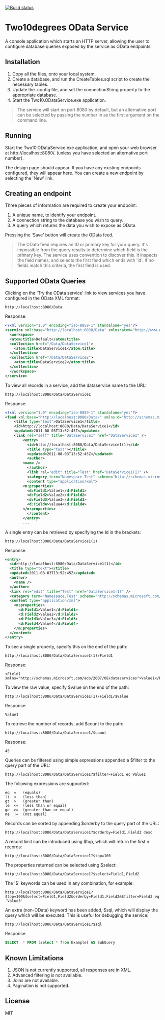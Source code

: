 [![Build status](https://ci.appveyor.com/api/projects/status/3voth0yob3rnpx70/branch/master?svg=true)](https://ci.appveyor.com/project/richorama/odataservice/branch/master)

Two10degrees OData Service
===========================

A console application which starts an HTTP server, allowing the user to configure database queries exposed by the service as OData endpoints.

Installation
------------

1. Copy all the files, onto your local system.
2. Create a database, and run the CreateTables.sql script to create the necessary tables.
3. Update the .config file, and set the connectionString property to the appropriate database.
4. Start the Two10.ODataService.exe application.

 > The service will start on port 8080 by default, but an alternative port can be selected by passing the number in as the first argument on the command line.

Running
-------

Start the Two10.ODataService.exe application, and open your web browser at http://localhost:8080/. (unless you have selected an alternative port number). 

The design page should appear. If you have any existing endpoints configured, they will appear here. You can create a new endpoint by selecting the 'New' link. 

Creating an endpoint
--------------------

Three pieces of information are required to create your endpoint:

1. A unique name, to identify your endpoint.
2. A connection string to the database you wish to query.
3. A query which returns the data you wish to expose as OData.

Pressing the 'Save' button will create the OData feed.

 > The OData feed requires an ID or primary key for your query. It's impossible from the query results to determine which field is the primary key. The service uses convention to discover this. It inspects the field names, and selects the first field which ends with 'id'. If no fields match this criteria, the first field is used.

Supported OData Queries
-----------------------

Clicking on the 'Try the OData service' link to view services you have configured in the OData XML format:

	http://localhost:8080/Data

Response:

```xml
<?xml version="1.0" encoding="iso-8859-1" standalone="yes"?>
<service xml:base="http://localhost:8080/Data" xmlns:atom="http://www.w3.org/2005/Atom" xmlns:app="http://www.w3.org/2007/app" xmlns="http:// www.w3.org/2007/app">
  <workspace>
  <atom:title>Default</atom:title>
  <collection href="/Data/DataService1">
    <atom:title>DataService1</atom:title>
  </collection>
  <collection href="/Data/DataService2">
    <atom:title>DataService2</atom:title>
  </collection>
  </workspace>
</service>
```

To view all records in a service, add the dataservice name to the URL: 

	http://localhost:8080/Data/DataService1

Response:

```xml
<?xml version="1.0" encoding="iso-8859-1" standalone="yes"?>
<feed xml:base="http://localhost:8080/Data/" xmlns:d="http://schemas.microsoft.com/ado/2007/08/dataservices" xmlns:m="http://schemas.microsoft.com/ado/2007/08/dataservices/metadata" xmlns="http://www.w3.org/2005/Atom">
	<title type="text">DataService1</title>
	<id>http://localhost:8080/Data/DataService1</id>
	<updated>2011-08-03T13:52:45Z</updated>
	<link rel="self" title="DataService1" href="DataService1" />
	    <entry>
	      <id>http://localhost:8080/Data/DataService1(1)</id>
	      <title type="text"></title>
	      <updated>2011-08-03T13:52:45Z</updated>
	      <author>
		<name />
	      </author>
	      <link rel="edit" title="Test" href="DataService1(1)" />
	      <category term="Namespace.Test" scheme="http://schemas.microsoft.com/ado/2007/08/dataservices/scheme" />
	      <content type="application/xml">
		<m:properties>
		  <d:Field1>Value1</d:Field1>
		  <d:Field2>Value2</d:Field2>
		  <d:Field3>Value3</d:Field3>
		  <d:Field4>Value4</d:Field4>
		</m:properties>
	      </content>
	    </entry>
	    ...
```

A single entry can be retrieved by specifying the Id in the brackets: 

	http://localhost:8080/Data/DataService1(1)

Response:

```xml
<entry>
  <id>http://localhost:8080/Data/DataService1(1)</id>
  <title type="text"></title>
  <updated>2011-08-03T13:52:45Z</updated>
  <author>
    <name />
  </author>
  <link rel="edit" title="Test" href="DataService1(1)" />
  <category term="Namespace.Test" scheme="http://schemas.microsoft.com/ado/2007/08/dataservices/scheme" />
  <content type="application/xml">
    <m:properties>
      <d:Field1>Value1</d:Field1>
      <d:Field2>Value2</d:Field2>
      <d:Field3>Value3</d:Field3>
      <d:Field4>Value4</d:Field4>
    </m:properties>
  </content>
</entry>
```

To see a single property, specify this on the end of the path:

	http://localhost:8080/Data/DataService1(1)/Field1

Response:

	<Field1 xmlns="http://schemas.microsoft.com/ado/2007/08/dataservices">Value1</Field1>

To view the raw value, specify $value on the end of the path:

	http://localhost:8080/Data/DataService1(1)/Field1/$value

Response:

	Value1

To retrieve the number of records, add $count to the path:

	http://localhost:8080/Data/DataService1/$count

Response:

	45

Queries can be filtered using simple expressions appended a $filter to the query part of the URL:

	http://localhost:8080/Data/DataService1?$filter=Field1 eq Value1

The following expressions are supported:

	eq  =   (equals)
	lt  <   (less than)	
	gt  >   (greater than)
	le  <=  (less than or equal)
	ge  >=  (greater than or equal)
	ne  !=  (not equal)

Records can be sorted by appending $orderby to the query part of the URL:

	http://localhost:8080/Data/DataService1?$orderby=Field1,Field2 desc

A record limit can be introduced using $top, which will return the first n records:

	http://localhost:8080/Data/DataService1?$top=100

The properties returned can be selected using $select:

	http://localhost:8080/Data/DataService1?$select=Field1,Field2

The '$' keywords can be used in any combination, for example:

	http://localhost:8080/Data/DataService1?$top=100&$select=Field1,Field2&orderby=Field1,Field2&$filter=Field3 eq 'Value3'

An extra (non-OData) keyword has been added, $sql, which will display the query which will be executed. This is useful for debugging the service:

	http://localhost:8080/Data/DataService1?$sql

Response:

```sql
SELECT  * FROM (select * from Example) AS SubQuery  
```


Known Limitations
-----------------

1. JSON is not currently supported, all responses are in XML.
2. Advanced filtering is not available.
3. Joins are not available.
4. Pagination is not supported.

License
-------
 MIT
